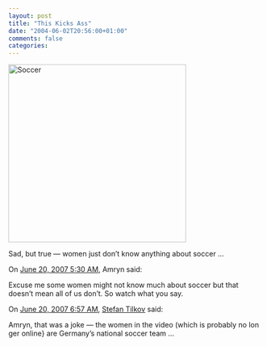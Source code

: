 ```yaml
---
layout: post
title: "This Kicks Ass"
date: "2004-06-02T20:56:00+01:00"
comments: false
categories: 
---
```


<p><a href="http://lsd.bb.worldonline.de/bb/redirect.lsc?stream=avcommag/bw_wsk/lingor_h.rm&#38;content=content&#38;media=rm&#38;kdn=0001'"><img src="/blog/st/images/Soccer.jpg" height="353" alt="Soccer" width="352" /></a></p>

<p>Sad, but true &#8212; women just don&#8217;t know anything about soccer &#8230;</p>

<section class="comments">

<div class="comment" id="comment-299">
On <a href="#comment-299" title="Permalink to this comment">June 20, 2007  5:30 AM</a>, Amryn
said:
<p>Excuse me some women might not know much about soccer but that doesn&#8217;t mean all of us don&#8217;t.  So watch what you say.</p>


<div class="comment" id="comment-300">
On <a href="#comment-300" title="Permalink to this comment">June 20, 2007  6:57 AM</a>, <a href="/en/staff/st/">Stefan Tilkov</a>
said:
<p>Amryn, that was a joke &#8212; the women in the video (which is probably no longer online} are Germany&#8217;s national soccer team &#8230;</p>


</section>

